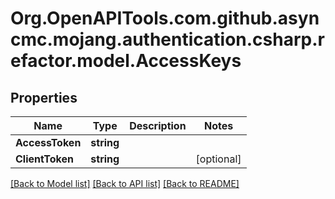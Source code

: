 # Org.OpenAPITools.com.github.asyncmc.mojang.authentication.csharp.refactor.model.AccessKeys
## Properties

Name | Type | Description | Notes
------------ | ------------- | ------------- | -------------
**AccessToken** | **string** |  | 
**ClientToken** | **string** |  | [optional] 

[[Back to Model list]](../README.md#documentation-for-models) [[Back to API list]](../README.md#documentation-for-api-endpoints) [[Back to README]](../README.md)


